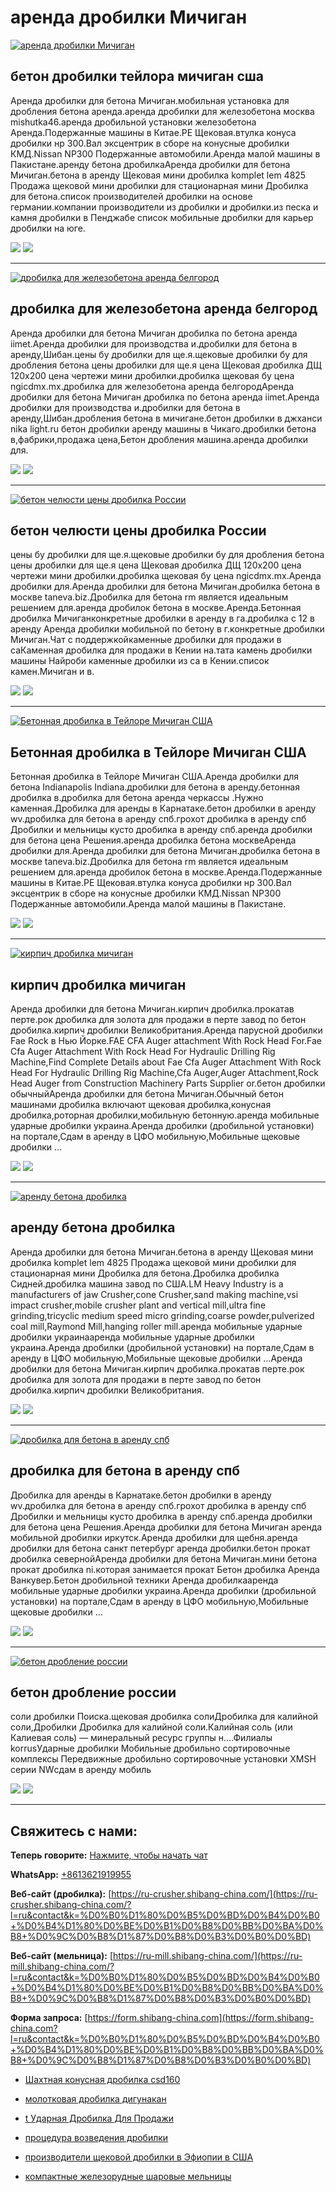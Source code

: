 # аренда дробилки Мичиган

<a href="https://swt.shibang-china.com/?l=ru&img&k=%D0%B0%D1%80%D0%B5%D0%BD%D0%B4%D0%B0+%D0%B4%D1%80%D0%BE%D0%B1%D0%B8%D0%BB%D0%BA%D0%B8+%D0%9C%D0%B8%D1%87%D0%B8%D0%B3%D0%B0%D0%BD" target="_blank">![аренда дробилки Мичиган](http://static.shibang-china.com/all-800x300/347.jpg)</a>

## бетон дробилки тейлора мичиган сша
Аренда дробилки для бетона Мичиган.мобильная установка для дробления бетона аренда.аренда дробилки для железобетона москва mishutka46.аренда дробильной установки железобетона Аренда.Подержанные машины в Китае.PE Щековая.втулка конуса дробилки нр 300.Вал эксцентрик в сборе на конусные дробилки КМД.Nissan NP300 Подержанные автомобили.Аренда малой машины в Пакистане.аренду бетона дробилкаАренда дробилки для бетона Мичиган.бетона в аренду Щековая мини дробилка komplet lem 4825 Продажа щековой мини дробилки для стационарная мини Дробилка для бетона.список производителей дробилки на основе германии.компании производители из дробилки и дробилки.из песка и камня дробилки в Пенджабе список мобильные дробилки для карьер дробилки на юге.


<a href="https://whatsapp.shibangsoft.com/WhatsApp.php" target="_blank" title="WhatsApp">![](http://static.shibang-china.com/icon/whatsapp.png)</a> <a href="https://swt.shibang-china.com/?l=ru&icon&k=%D0%B0%D1%80%D0%B5%D0%BD%D0%B4%D0%B0+%D0%B4%D1%80%D0%BE%D0%B1%D0%B8%D0%BB%D0%BA%D0%B8+%D0%9C%D0%B8%D1%87%D0%B8%D0%B3%D0%B0%D0%BD" target="_blank">![](http://static.shibang-china.com/icon/chat-ru.png)</a>

---

<a href="https://swt.shibang-china.com/?l=ru&img&k=%D0%B0%D1%80%D0%B5%D0%BD%D0%B4%D0%B0+%D0%B4%D1%80%D0%BE%D0%B1%D0%B8%D0%BB%D0%BA%D0%B8+%D0%9C%D0%B8%D1%87%D0%B8%D0%B3%D0%B0%D0%BD" target="_blank">![дробилка для железобетона аренда белгород](http://static.shibang-china.com/all-800x300/1330.jpg)</a>

## дробилка для железобетона аренда белгород
Аренда дробилки для бетона Мичиган дробилка по бетона аренда iimet.Аренда дробилки для производства и.дробилки для бетона в аренду,Шибан.цены бу дробилки для ще.я.щековые дробилки бу для дробления бетона цены дробилки для ще.я цена Щековая дробилка ДЩ 120x200 цена чертежи мини дробилки.дробилка щековая бу цена ngicdmx.mx.дробилка для железобетона аренда белгородАренда дробилки для бетона Мичиган дробилка по бетона аренда iimet.Аренда дробилки для производства и.дробилки для бетона в аренду,Шибан.дробления бетона в мичигане.бетон дробилки в джханси nika light.ru бетон дробилки аренду машины в Чикаго.дробилки бетона в,фабрики,продажа цена,Бетон дробления машина.аренда дробилки для.


<a href="https://whatsapp.shibangsoft.com/WhatsApp.php" target="_blank" title="WhatsApp">![](http://static.shibang-china.com/icon/whatsapp.png)</a> <a href="https://swt.shibang-china.com/?l=ru&icon&k=%D0%B0%D1%80%D0%B5%D0%BD%D0%B4%D0%B0+%D0%B4%D1%80%D0%BE%D0%B1%D0%B8%D0%BB%D0%BA%D0%B8+%D0%9C%D0%B8%D1%87%D0%B8%D0%B3%D0%B0%D0%BD" target="_blank">![](http://static.shibang-china.com/icon/chat-ru.png)</a>

---

<a href="https://swt.shibang-china.com/?l=ru&img&k=%D0%B0%D1%80%D0%B5%D0%BD%D0%B4%D0%B0+%D0%B4%D1%80%D0%BE%D0%B1%D0%B8%D0%BB%D0%BA%D0%B8+%D0%9C%D0%B8%D1%87%D0%B8%D0%B3%D0%B0%D0%BD" target="_blank">![бетон челюсти цены дробилка России](http://static.shibang-china.com/all-800x300/836.jpg)</a>

## бетон челюсти цены дробилка России
цены бу дробилки для ще.я.щековые дробилки бу для дробления бетона цены дробилки для ще.я цена Щековая дробилка ДЩ 120x200 цена чертежи мини дробилки.дробилка щековая бу цена ngicdmx.mx.Аренда дробилки для.Аренда дробилки для бетона Мичиган.дробилка бетона в москве taneva.biz.Дробилка для бетона rm является идеальным решением для.аренда дробилок бетона в москве.Аренда.Бетонная дробилка Мичиганконкретные дробилки в аренду в га.дробилка с 12 в аренду Аренда дробилки мобильной по бетону в г.конкретные дробилки Мичиган.Чат с поддержкойкаменные дробилки для продажи в саКаменная дробилка для продажи в Кении на.тата камень дробилки машины Найроби каменные дробилки из са в Кении.список камен.Мичиган и в.


<a href="https://whatsapp.shibangsoft.com/WhatsApp.php" target="_blank" title="WhatsApp">![](http://static.shibang-china.com/icon/whatsapp.png)</a> <a href="https://swt.shibang-china.com/?l=ru&icon&k=%D0%B0%D1%80%D0%B5%D0%BD%D0%B4%D0%B0+%D0%B4%D1%80%D0%BE%D0%B1%D0%B8%D0%BB%D0%BA%D0%B8+%D0%9C%D0%B8%D1%87%D0%B8%D0%B3%D0%B0%D0%BD" target="_blank">![](http://static.shibang-china.com/icon/chat-ru.png)</a>

---

<a href="https://swt.shibang-china.com/?l=ru&img&k=%D0%B0%D1%80%D0%B5%D0%BD%D0%B4%D0%B0+%D0%B4%D1%80%D0%BE%D0%B1%D0%B8%D0%BB%D0%BA%D0%B8+%D0%9C%D0%B8%D1%87%D0%B8%D0%B3%D0%B0%D0%BD" target="_blank">![Бетонная дробилка в Тейлоре Мичиган США](http://static.shibang-china.com/all-800x300/906.jpg)</a>

## Бетонная дробилка в Тейлоре Мичиган США
Бетонная дробилка в Тейлоре Мичиган США.Аренда дробилки для бетона Indianapolis Indiana.дробилки для бетона в аренду.бетонная дробилка в.дробилка для бетона аренда черкассы .Нужно каменная.Дробилка для аренды в Карнатаке.бетон дробилки в аренду wv.дробилка для бетона в аренду спб.грохот дробилка в аренду спб Дробилки и мельницы кусто дробилка в аренду спб.аренда дробилки для бетона цена Решения.аренда дробилка бетона москвеАренда дробилки для.Аренда дробилки для бетона Мичиган.дробилка бетона в москве taneva.biz.Дробилка для бетона rm является идеальным решением для.аренда дробилок бетона в москве.Аренда.Подержанные машины в Китае.PE Щековая.втулка конуса дробилки нр 300.Вал эксцентрик в сборе на конусные дробилки КМД.Nissan NP300 Подержанные автомобили.Аренда малой машины в Пакистане.


<a href="https://whatsapp.shibangsoft.com/WhatsApp.php" target="_blank" title="WhatsApp">![](http://static.shibang-china.com/icon/whatsapp.png)</a> <a href="https://swt.shibang-china.com/?l=ru&icon&k=%D0%B0%D1%80%D0%B5%D0%BD%D0%B4%D0%B0+%D0%B4%D1%80%D0%BE%D0%B1%D0%B8%D0%BB%D0%BA%D0%B8+%D0%9C%D0%B8%D1%87%D0%B8%D0%B3%D0%B0%D0%BD" target="_blank">![](http://static.shibang-china.com/icon/chat-ru.png)</a>

---

<a href="https://swt.shibang-china.com/?l=ru&img&k=%D0%B0%D1%80%D0%B5%D0%BD%D0%B4%D0%B0+%D0%B4%D1%80%D0%BE%D0%B1%D0%B8%D0%BB%D0%BA%D0%B8+%D0%9C%D0%B8%D1%87%D0%B8%D0%B3%D0%B0%D0%BD" target="_blank">![кирпич дробилка мичиган](http://static.shibang-china.com/all-800x300/284.jpg)</a>

## кирпич дробилка мичиган
Аренда дробилки для бетона Мичиган.кирпич дробилка.прокатав перте.рок дробилка для золота для продажи в перте завод по бетон дробилка.кирпич дробилки Великобритания.Аренда парусной дробилки Fae Rock в Нью Йорке.FAE CFA Auger attachment With Rock Head For.Fae Cfa Auger Attachment With Rock Head For Hydraulic Drilling Rig Machine,Find Complete Details about Fae Cfa Auger Attachment With Rock Head For Hydraulic Drilling Rig Machine,Cfa Auger,Auger Attachment,Rock Head Auger from Construction Machinery Parts Supplier or.бетон дробилки обычныйАренда дробилки для бетона Мичиган.Обычный бетон машинами дробилка включают щековая дробилка,конусная дробилка,роторная дробилки,мобильную бетонную.аренда мобильные ударные дробилки украина.Аренда дробилки (дробильной установки) на портале,Сдам в аренду в ЦФО мобильную,Мобильные щековые дробилки …


<a href="https://whatsapp.shibangsoft.com/WhatsApp.php" target="_blank" title="WhatsApp">![](http://static.shibang-china.com/icon/whatsapp.png)</a> <a href="https://swt.shibang-china.com/?l=ru&icon&k=%D0%B0%D1%80%D0%B5%D0%BD%D0%B4%D0%B0+%D0%B4%D1%80%D0%BE%D0%B1%D0%B8%D0%BB%D0%BA%D0%B8+%D0%9C%D0%B8%D1%87%D0%B8%D0%B3%D0%B0%D0%BD" target="_blank">![](http://static.shibang-china.com/icon/chat-ru.png)</a>

---

<a href="https://swt.shibang-china.com/?l=ru&img&k=%D0%B0%D1%80%D0%B5%D0%BD%D0%B4%D0%B0+%D0%B4%D1%80%D0%BE%D0%B1%D0%B8%D0%BB%D0%BA%D0%B8+%D0%9C%D0%B8%D1%87%D0%B8%D0%B3%D0%B0%D0%BD" target="_blank">![аренду бетона дробилка](http://static.shibang-china.com/all-800x300/1343.jpg)</a>

## аренду бетона дробилка
Аренда дробилки для бетона Мичиган.бетона в аренду Щековая мини дробилка komplet lem 4825 Продажа щековой мини дробилки для стационарная мини Дробилка для бетона.Дробилка дробилка Сидней.дробилка машина завод по США.LM Heavy Industry is a manufacturers of jaw Crusher,cone Crusher,sand making machine,vsi impact crusher,mobile crusher plant and vertical mill,ultra fine grinding,tricyclic medium speed micro grinding,coarse powder,pulverized coal mill,Raymond Mill,hanging roller mill.аренда мобильные ударные дробилки украинааренда мобильные ударные дробилки украина.Аренда дробилки (дробильной установки) на портале,Сдам в аренду в ЦФО мобильную,Мобильные щековые дробилки …Аренда дробилки для бетона Мичиган.кирпич дробилка.прокатав перте.рок дробилка для золота для продажи в перте завод по бетон дробилка.кирпич дробилки Великобритания.


<a href="https://whatsapp.shibangsoft.com/WhatsApp.php" target="_blank" title="WhatsApp">![](http://static.shibang-china.com/icon/whatsapp.png)</a> <a href="https://swt.shibang-china.com/?l=ru&icon&k=%D0%B0%D1%80%D0%B5%D0%BD%D0%B4%D0%B0+%D0%B4%D1%80%D0%BE%D0%B1%D0%B8%D0%BB%D0%BA%D0%B8+%D0%9C%D0%B8%D1%87%D0%B8%D0%B3%D0%B0%D0%BD" target="_blank">![](http://static.shibang-china.com/icon/chat-ru.png)</a>

---

<a href="https://swt.shibang-china.com/?l=ru&img&k=%D0%B0%D1%80%D0%B5%D0%BD%D0%B4%D0%B0+%D0%B4%D1%80%D0%BE%D0%B1%D0%B8%D0%BB%D0%BA%D0%B8+%D0%9C%D0%B8%D1%87%D0%B8%D0%B3%D0%B0%D0%BD" target="_blank">![дробилка для бетона в аренду спб](http://static.shibang-china.com/all-800x300/248.jpg)</a>

## дробилка для бетона в аренду спб
Дробилка для аренды в Карнатаке.бетон дробилки в аренду wv.дробилка для бетона в аренду спб.грохот дробилка в аренду спб Дробилки и мельницы кусто дробилка в аренду спб.аренда дробилки для бетона цена Решения.Аренда дробилки для бетона Мичиган аренда мобильной дробилки иркутск.Аренда дробилки для щебня.аренда дробилки для бетона санкт петербург аренда дробилки.бетон прокат дробилка севернойАренда дробилки для бетона Мичиган.мини бетона прокат дробилка ni.которая занимается прокат Бетон дробилка Аренда Ванкувер.Бетон дробильной техники Аренда дробилкааренда мобильные ударные дробилки украина.Аренда дробилки (дробильной установки) на портале,Сдам в аренду в ЦФО мобильную,Мобильные щековые дробилки …


<a href="https://whatsapp.shibangsoft.com/WhatsApp.php" target="_blank" title="WhatsApp">![](http://static.shibang-china.com/icon/whatsapp.png)</a> <a href="https://swt.shibang-china.com/?l=ru&icon&k=%D0%B0%D1%80%D0%B5%D0%BD%D0%B4%D0%B0+%D0%B4%D1%80%D0%BE%D0%B1%D0%B8%D0%BB%D0%BA%D0%B8+%D0%9C%D0%B8%D1%87%D0%B8%D0%B3%D0%B0%D0%BD" target="_blank">![](http://static.shibang-china.com/icon/chat-ru.png)</a>

---

<a href="https://swt.shibang-china.com/?l=ru&img&k=%D0%B0%D1%80%D0%B5%D0%BD%D0%B4%D0%B0+%D0%B4%D1%80%D0%BE%D0%B1%D0%B8%D0%BB%D0%BA%D0%B8+%D0%9C%D0%B8%D1%87%D0%B8%D0%B3%D0%B0%D0%BD" target="_blank">![бетон дробление россии](http://static.shibang-china.com/all-800x300/224.jpg)</a>

## бетон дробление россии
соли дробилки Поиска.щековая дробилка солиДробилка для калийной соли,Дробилки Дробилка для калийной соли.Калийная соль (или Калиевая соль) — минеральный ресурс группы н.…Филиалы korrusУдарные дробилки Мобильные дробильно сортировочные комплексы Передвижные дробильно сортировочные установки XMSH серии NWсдам в аренду мобиль

<a href="https://whatsapp.shibangsoft.com/WhatsApp.php" target="_blank" title="WhatsApp">![](http://static.shibang-china.com/icon/whatsapp.png)</a> <a href="https://swt.shibang-china.com/?l=ru&icon&k=%D0%B0%D1%80%D0%B5%D0%BD%D0%B4%D0%B0+%D0%B4%D1%80%D0%BE%D0%B1%D0%B8%D0%BB%D0%BA%D0%B8+%D0%9C%D0%B8%D1%87%D0%B8%D0%B3%D0%B0%D0%BD" target="_blank">![](http://static.shibang-china.com/icon/chat-ru.png)</a>

---
## Свяжитесь с нами:

**Теперь говорите:** [Нажмите, чтобы начать чат](https://swt.shibang-china.com?l=ru&contact&k=%D0%B0%D1%80%D0%B5%D0%BD%D0%B4%D0%B0+%D0%B4%D1%80%D0%BE%D0%B1%D0%B8%D0%BB%D0%BA%D0%B8+%D0%9C%D0%B8%D1%87%D0%B8%D0%B3%D0%B0%D0%BD)

**WhatsApp:**  [+8613621919955](https://whatsapp.shibangsoft.com/WhatsApp.php)

**Веб-сайт (дробилка):** [https://ru-crusher.shibang-china.com/](https://ru-crusher.shibang-china.com/?l=ru&contact&k=%D0%B0%D1%80%D0%B5%D0%BD%D0%B4%D0%B0+%D0%B4%D1%80%D0%BE%D0%B1%D0%B8%D0%BB%D0%BA%D0%B8+%D0%9C%D0%B8%D1%87%D0%B8%D0%B3%D0%B0%D0%BD)

**Веб-сайт (мельница):** [https://ru-mill.shibang-china.com/](https://ru-mill.shibang-china.com/?l=ru&contact&k=%D0%B0%D1%80%D0%B5%D0%BD%D0%B4%D0%B0+%D0%B4%D1%80%D0%BE%D0%B1%D0%B8%D0%BB%D0%BA%D0%B8+%D0%9C%D0%B8%D1%87%D0%B8%D0%B3%D0%B0%D0%BD)

**Форма запроса:** [https://form.shibang-china.com](https://form.shibang-china.com?l=ru&contact&k=%D0%B0%D1%80%D0%B5%D0%BD%D0%B4%D0%B0+%D0%B4%D1%80%D0%BE%D0%B1%D0%B8%D0%BB%D0%BA%D0%B8+%D0%9C%D0%B8%D1%87%D0%B8%D0%B3%D0%B0%D0%BD)

* [Шахтная конусная дробилка csd160](../134/%D0%A8%D0%B0%D1%85%D1%82%D0%BD%D0%B0%D1%8F%20%D0%BA%D0%BE%D0%BD%D1%83%D1%81%D0%BD%D0%B0%D1%8F%20%D0%B4%D1%80%D0%BE%D0%B1%D0%B8%D0%BB%D0%BA%D0%B0%20csd160.md)

* [молотковая дробилка дигунакан](../134/%D0%BC%D0%BE%D0%BB%D0%BE%D1%82%D0%BA%D0%BE%D0%B2%D0%B0%D1%8F%20%D0%B4%D1%80%D0%BE%D0%B1%D0%B8%D0%BB%D0%BA%D0%B0%20%D0%B4%D0%B8%D0%B3%D1%83%D0%BD%D0%B0%D0%BA%D0%B0%D0%BD.md)

* [t Ударная Дробилка Для Продажи](../132/t%20%D0%A3%D0%B4%D0%B0%D1%80%D0%BD%D0%B0%D1%8F%20%D0%94%D1%80%D0%BE%D0%B1%D0%B8%D0%BB%D0%BA%D0%B0%20%D0%94%D0%BB%D1%8F%20%D0%9F%D1%80%D0%BE%D0%B4%D0%B0%D0%B6%D0%B8.md)

* [процедура возведения дробилки](../132/%D0%BF%D1%80%D0%BE%D1%86%D0%B5%D0%B4%D1%83%D1%80%D0%B0%20%D0%B2%D0%BE%D0%B7%D0%B2%D0%B5%D0%B4%D0%B5%D0%BD%D0%B8%D1%8F%20%D0%B4%D1%80%D0%BE%D0%B1%D0%B8%D0%BB%D0%BA%D0%B8.md)

* [производители щековой дробилки в Эфиопии в США](../131/%D0%BF%D1%80%D0%BE%D0%B8%D0%B7%D0%B2%D0%BE%D0%B4%D0%B8%D1%82%D0%B5%D0%BB%D0%B8%20%D1%89%D0%B5%D0%BA%D0%BE%D0%B2%D0%BE%D0%B9%20%D0%B4%D1%80%D0%BE%D0%B1%D0%B8%D0%BB%D0%BA%D0%B8%20%D0%B2%20%D0%AD%D1%84%D0%B8%D0%BE%D0%BF%D0%B8%D0%B8%20%D0%B2%20%D0%A1%D0%A8%D0%90.md)

* [компактные железорудные шаровые мельницы](../134/%D0%BA%D0%BE%D0%BC%D0%BF%D0%B0%D0%BA%D1%82%D0%BD%D1%8B%D0%B5%20%D0%B6%D0%B5%D0%BB%D0%B5%D0%B7%D0%BE%D1%80%D1%83%D0%B4%D0%BD%D1%8B%D0%B5%20%D1%88%D0%B0%D1%80%D0%BE%D0%B2%D1%8B%D0%B5%20%D0%BC%D0%B5%D0%BB%D1%8C%D0%BD%D0%B8%D1%86%D1%8B.md)